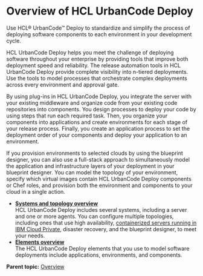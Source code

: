 # Overview of HCL UrbanCode Deploy

Use HCL® UrbanCode™ Deploy to standardize and simplify the process of deploying software components to each environment in your development cycle.

HCL UrbanCode Deploy helps you meet the challenge of deploying software throughout your enterprise by providing tools that improve both deployment speed and reliability. The release automation tools in HCL UrbanCode Deploy provide complete visibility into n-tiered deployments. Use the tools to model processes that orchestrate complex deployments across every environment and approval gate.

By using plug-ins in HCL UrbanCode Deploy, you integrate the server with your existing middleware and organize code from your existing code repositories into components. You design processes to deploy your code by using steps that run each required task. Then, you organize your components into applications and create environments for each stage of your release process. Finally, you create an application process to set the deployment order of your components and deploy your application to an environment.

If you provision environments to selected clouds by using the blueprint designer, you can also use a full-stack approach to simultaneously model the application and infrastructure layers of your deployment in your blueprint designer. You can model the topology of your environment, specify which virtual images contain HCL UrbanCode Deploy components or Chef roles, and provision both the environment and components to your cloud in a single action.

-   **[Systems and topology overview](../topics/ov_systems.md)**  
HCL UrbanCode Deploy includes several systems, including a server and one or more agents. You can configure multiple topologies, including ones that use high availability, [containerized servers running in IBM Cloud Private](../com.udeploy.install.doc/topics/docker_cloud_over.dita), disaster recovery, and the blueprint designer, to meet your needs.
-   **[Elements overview](../topics/ov_elements.md)**  
The HCL UrbanCode Deploy elements that you use to model software deployments include applications, environments, and components.

**Parent topic:** [Overview](../topics/c_node_overview.md)

